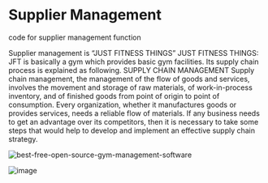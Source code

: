 # Supplier Management

code for supplier management function

Supplier management is “JUST FITNESS THINGS” JUST FITNESS THINGS: JFT is basically a gym which provides basic gym facilities. Its supply chain process is explained as following. SUPPLY CHAIN MANAGEMENT Supply chain management, the management of the flow of goods and services, involves the movement and storage of raw materials, of work-in-process inventory, and of finished goods from point of origin to point of consumption. Every organization, whether it manufactures goods or provides services, needs a reliable flow of materials. If any business needs to get an advantage over its competitors, then it is necessary to take some steps that would help to develop and implement an effective supply chain strategy.


![best-free-open-source-gym-management-software](https://user-images.githubusercontent.com/88605573/135747391-6c1aef4b-0f7e-4129-be8f-720e6475f628.jpg)


![image](https://user-images.githubusercontent.com/89182652/135747574-eb3e6566-16e5-47a5-841d-5a6b92045adb.png)
